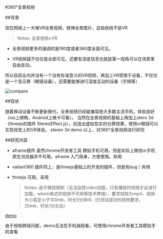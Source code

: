 #360°全景视频

##背景

现在网络上一大堆VR全景视频，微博全景图片，这些统统不是VR

>Notes: 全景视频≠VR

- 全景视频更多的强调的是180度或者360度全面可见。

- VR视频就不仅仅是全部可见，还要有深度信息也就是第一视角可以在场景里自由走动。


所以目前业内并没有一个没有标准意义的VR视频，再加上VR受限于设备，不仅仅是一个显示屏（眼镜设备），还需要能够进行深度互动的设备（手柄等）

![compare](https://github.com/Sanchez3/video360/blob/master/assets/img/compare.gif)

##现状

随着移动设备不断更新换代，全景视频已经能兼容绝大多数主流手机，体验良好（ios上顺畅，Android上微卡可看）。
当然在全景视频的基础上再加上stero 3d（threejs的插件 StereoEffect.js），创造出虚拟现实的分屏效果，使用vr眼镜可以实现视觉上的VR体验。
stereo 3d demo
以上，对360°全景视频进行研究



##研究内容

- aframe插件 虽然chrome开发者工具 模拟手机可用，但是实际上微信or手机原生浏览器并不可用。aframe 入门简单，方便使用。弃用

- valiant360 插件同上，是threejs基础上的开发的插件，但是有bug！弃用

- threejs 可用，采用

  > Notes: 由于微信限制（无法监控video加载，只有播放时视频才会进行加载，wbem格式的视频不可用等技术弊端），要求视频为mp4，视频大小暂定小于100mb，时长5分钟内（已测试成功的视频要求，20mb，时长1分左右）



[demo](https://codepen.io/sanchez3/full/KXpvxO/)

由于视频跨域问题，demo无法在手机端观看，可使用chrome开发者工具模拟手机查看